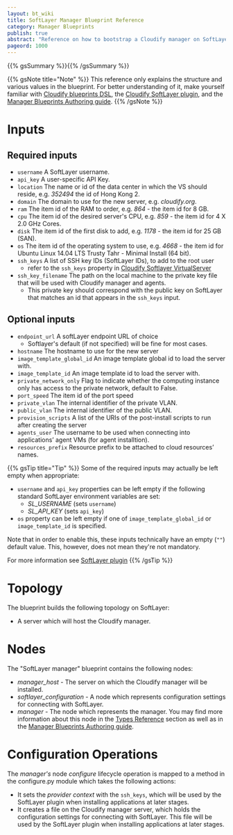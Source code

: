```yaml
---
layout: bt_wiki
title: SoftLayer Manager Blueprint Reference
category: Manager Blueprints
publish: true
abstract: "Reference on how to bootstrap a Cloudify manager on SoftLayer"
pageord: 1000
---
```


{{% gsSummary %}}{{% /gsSummary %}}


{{% gsNote title="Note" %}}
This reference only explains the structure and various values in the blueprint. For better understanding of it, make yourself familiar with [Cloudify blueprints DSL](dsl-spec-general.html), the [Cloudify SoftLayer plugin](plugin-softlayer.html), and the [Manager Blueprints Authoring guide](getting-started-write-blueprint.html).
{{% /gsNote %}}

# Inputs

## Required inputs

  * `username` A SoftLayer username.
  * `api_key` A user-specific API Key.
  * `location` The name or id of the data center in which the VS should reside, e.g. *352494* the id of Hong Kong 2.
  * `domain` The domain to use for the new server, e.g. *cloudify.org*.
  * `ram` The item id of the RAM to order, e.g. *864* - the item id for 8 GB.
  * `cpu` The item id of the desired server's CPU, e.g. *859* - the item id for 4 X 2.0 GHz Cores.
  * `disk` The item id of the first disk to add, e.g. *1178* - the item id for 25 GB (SAN).
  * `os` The item id of the operating system to use, e.g. *4668* - the item id for Ubuntu Linux 14.04 LTS Trusty Tahr - Minimal Install (64 bit).
  * `ssh_keys` A list of SSH key IDs (SoftLayer IDs), to add to the root user
    * refer to the `ssh_keys` property in [Cloudify Softlayer VirtualServer](plugin-softlayer.html#cloudifysoftlayernodesvirtualserver) 
  * `ssh_key_filename` The path on the local machine to the private key file that will be used with Cloudify manager and agents.
    * This private key should correspond with the public key on SoftLayer that matches an id that appears in the `ssh_keys` input.<br>

## Optional inputs

  * `endpoint_url` A softLayer endpoint URL of choice
    * Softlayer's default (if not specified) will be fine for most cases.
  * `hostname` The hostname to use for the new server
  * `image_template_global_id` An image template global id to load the server with.
  * `image_template_id` An image template id to load the server with.
  * `private_network_only` Flag to indicate whether the computing instance only has access to the private network, default to False.
  * `port_speed` The item id of the port speed
  * `private_vlan` The internal identifier of the private VLAN.
  * `public_vlan` The internal identifier of the public VLAN.
  * `provision_scripts`  A list of the URIs of the post-install scripts to run after creating the server
  * `agents_user` The username to be used when connecting into applications’ agent VMs (for agent installtion).
  * `resources_prefix` Resource prefix to be attached to cloud resources’ names.


{{% gsTip title="Tip" %}}
Some of the required inputs may actually be left empty when appropriate:

  * `username` and `api_key` properties can be left empty if the following standard SoftLayer environment variables are set:
    - *SL_USERNAME* (sets `username`)
    - *SL_API_KEY* (sets `api_key`)
  * `os` property can be left empty if one of `image_template_global_id` or `image_template_id` is specified.


Note that in order to enable this, these inputs technically have an empty (`""`) default value. This, however, does not mean they're not mandatory.

For more information see [SoftLayer plugin](plugin-softlayer.html)
{{% /gsTip %}}


# Topology

The blueprint builds the following topology on SoftLayer:

  - A server which will host the Cloudify manager.


# Nodes

The "SoftLayer manager" blueprint contains the following nodes:

  - *manager_host* - The server on which the Cloudify manager will be installed.
  - *softlayer_configuration* - A node which represents configuration settings for connecting with SoftLayer.
  - *manager* - The node which represents the manager. You may find more information about this node in the [Types Reference](reference-types.html#cloudifymanager-type) section as well as in the [Manager Blueprints Authoring guide](getting-started-write-blueprint.html).


# Configuration Operations

The *manager's* node *configure* lifecycle operation is mapped to a method in the configure.py module which takes the following actions:

  - It sets the *provider context* with the `ssh_keys`, which will be used by the SoftLayer plugin when installing applications at later stages.
  - It creates a file on the Cloudify manager server, which holds the configuration settings for connecting with SoftLayer.
    This file will be used by the SoftLayer plugin when installing applications at later stages.